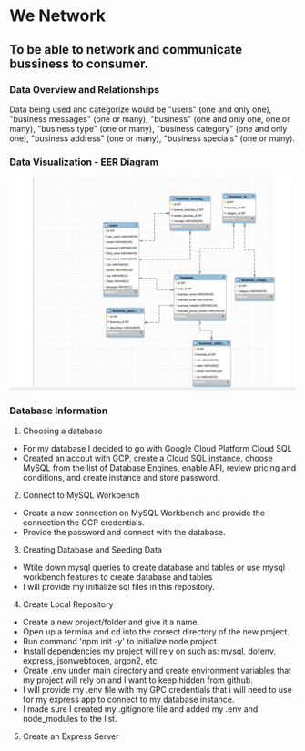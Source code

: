 # We Network

## To be able to network and communicate bussiness to consumer.

### Data Overview and Relationships
Data being used and categorize would be "users" (one and only one), "business messages" (one or many), "business" (one and only one, one or many), "business type" (one or many), "business category" (one and only one), "business address" (one or many), "business specials" (one or many).

### Data Visualization - EER Diagram
![EER Diagram](./er_diagram.png)

### Database Information
1. Choosing a database
  * For my database I decided to go with Google Cloud Platform Cloud SQL
  * Created an accout with GCP, create a Cloud SQL instance, choose MySQL from the list of Database Engines, enable API, review pricing and conditions, and create instance and store password.
2. Connect to MySQL Workbench
  * Create a new connection on MySQL Workbench and provide the connection the GCP credentials.
  * Provide the password and connect with the database.
3. Creating Database and Seeding Data
  * Wtite down mysql queries to create database and tables or use mysql workbench features to create database and tables 
  * I will provide my initialize sql files in this repository.
4. Create Local Repository
  * Create a new project/folder and give it a name.
  * Open up a termina and cd into the correct directory of the new project.
  * Run command 'npm init -y' to initialize node project.
  * Install dependencies my project will rely on such as: mysql, dotenv, express, jsonwebtoken, argon2, etc.
  * Create .env under main directory and create environment variables that my project will rely on and I want to keep hidden from github.
  * I will provide my .env file with my GPC credentials that i will need to use for my express app to connect to my database instance.
  * I made sure I created my .gitignore file and added my .env and node_modules to the list.
5. Create an Express Server 
